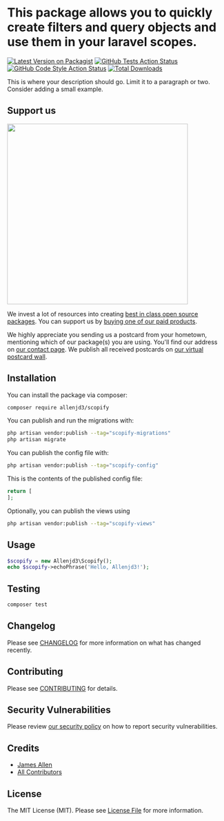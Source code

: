 # This package allows you to quickly create filters and query objects and use them in your laravel scopes.

[![Latest Version on Packagist](https://img.shields.io/packagist/v/allenjd3/scopify.svg?style=flat-square)](https://packagist.org/packages/allenjd3/scopify)
[![GitHub Tests Action Status](https://img.shields.io/github/actions/workflow/status/allenjd3/scopify/run-tests.yml?branch=main&label=tests&style=flat-square)](https://github.com/allenjd3/scopify/actions?query=workflow%3Arun-tests+branch%3Amain)
[![GitHub Code Style Action Status](https://img.shields.io/github/actions/workflow/status/allenjd3/scopify/fix-php-code-style-issues.yml?branch=main&label=code%20style&style=flat-square)](https://github.com/allenjd3/scopify/actions?query=workflow%3A"Fix+PHP+code+style+issues"+branch%3Amain)
[![Total Downloads](https://img.shields.io/packagist/dt/allenjd3/scopify.svg?style=flat-square)](https://packagist.org/packages/allenjd3/scopify)

This is where your description should go. Limit it to a paragraph or two. Consider adding a small example.

## Support us

[<img src="https://github-ads.s3.eu-central-1.amazonaws.com/scopify.jpg?t=1" width="419px" />](https://spatie.be/github-ad-click/scopify)

We invest a lot of resources into creating [best in class open source packages](https://spatie.be/open-source). You can support us by [buying one of our paid products](https://spatie.be/open-source/support-us).

We highly appreciate you sending us a postcard from your hometown, mentioning which of our package(s) you are using. You'll find our address on [our contact page](https://spatie.be/about-us). We publish all received postcards on [our virtual postcard wall](https://spatie.be/open-source/postcards).

## Installation

You can install the package via composer:

```bash
composer require allenjd3/scopify
```

You can publish and run the migrations with:

```bash
php artisan vendor:publish --tag="scopify-migrations"
php artisan migrate
```

You can publish the config file with:

```bash
php artisan vendor:publish --tag="scopify-config"
```

This is the contents of the published config file:

```php
return [
];
```

Optionally, you can publish the views using

```bash
php artisan vendor:publish --tag="scopify-views"
```

## Usage

```php
$scopify = new Allenjd3\Scopify();
echo $scopify->echoPhrase('Hello, Allenjd3!');
```

## Testing

```bash
composer test
```

## Changelog

Please see [CHANGELOG](CHANGELOG.md) for more information on what has changed recently.

## Contributing

Please see [CONTRIBUTING](CONTRIBUTING.md) for details.

## Security Vulnerabilities

Please review [our security policy](../../security/policy) on how to report security vulnerabilities.

## Credits

- [James Allen](https://github.com/allenjd3)
- [All Contributors](../../contributors)

## License

The MIT License (MIT). Please see [License File](LICENSE.md) for more information.
